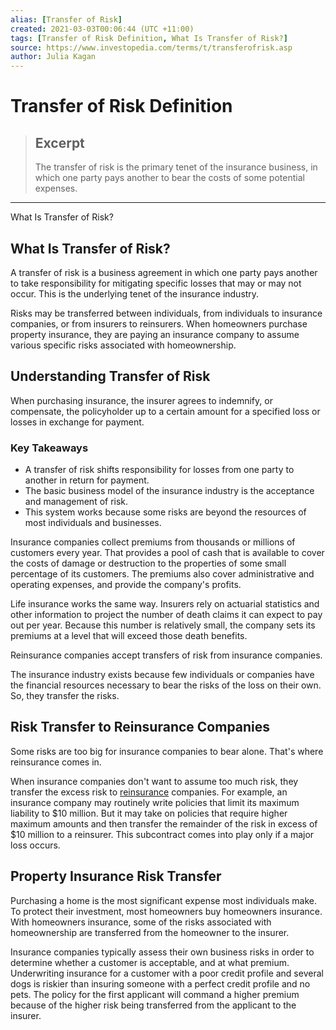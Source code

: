 ```yaml
---
alias: [Transfer of Risk]
created: 2021-03-03T00:06:44 (UTC +11:00)
tags: [Transfer of Risk Definition, What Is Transfer of Risk?]
source: https://www.investopedia.com/terms/t/transferofrisk.asp
author: Julia Kagan
---
```


# Transfer of Risk Definition

> ## Excerpt
> The transfer of risk is the primary tenet of the insurance business, in which one party pays another to bear the costs of some potential expenses.

---

What Is Transfer of Risk?
## What Is Transfer of Risk?

A transfer of risk is a business agreement in which one party pays another to take responsibility for mitigating specific losses that may or may not occur. This is the underlying tenet of the insurance industry.

Risks may be transferred between individuals, from individuals to insurance companies, or from insurers to reinsurers. When homeowners purchase property insurance, they are paying an insurance company to assume various specific risks associated with homeownership.

## Understanding Transfer of Risk

When purchasing insurance, the insurer agrees to indemnify, or compensate, the policyholder up to a certain amount for a specified loss or losses in exchange for payment.

### Key Takeaways

-   A transfer of risk shifts responsibility for losses from one party to another in return for payment.
-   The basic business model of the insurance industry is the acceptance and management of risk.
-   This system works because some risks are beyond the resources of most individuals and businesses.

Insurance companies collect premiums from thousands or millions of customers every year. That provides a pool of cash that is available to cover the costs of damage or destruction to the properties of some small percentage of its customers. The premiums also cover administrative and operating expenses, and provide the company's profits.

Life insurance works the same way. Insurers rely on actuarial statistics and other information to project the number of death claims it can expect to pay out per year. Because this number is relatively small, the company sets its premiums at a level that will exceed those death benefits.

Reinsurance companies accept transfers of risk from insurance companies.

The insurance industry exists because few individuals or companies have the financial resources necessary to bear the risks of the loss on their own. So, they transfer the risks.

## Risk Transfer to Reinsurance Companies

Some risks are too big for insurance companies to bear alone. That's where reinsurance comes in.

When insurance companies don't want to assume too much risk, they transfer the excess risk to [reinsurance](https://www.investopedia.com/terms/r/reinsurance.asp) companies. For example, an insurance company may routinely write policies that limit its maximum liability to $10 million. But it may take on policies that require higher maximum amounts and then transfer the remainder of the risk in excess of $10 million to a reinsurer. This subcontract comes into play only if a major loss occurs.

## Property Insurance Risk Transfer

Purchasing a home is the most significant expense most individuals make. To protect their investment, most homeowners buy homeowners insurance. With homeowners insurance, some of the risks associated with homeownership are transferred from the homeowner to the insurer.

Insurance companies typically assess their own business risks in order to determine whether a customer is acceptable, and at what premium. Underwriting insurance for a customer with a poor credit profile and several dogs is riskier than insuring someone with a perfect credit profile and no pets. The policy for the first applicant will command a higher premium because of the higher risk being transferred from the applicant to the insurer.
